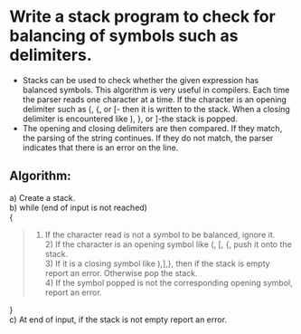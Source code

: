 # Write a stack program to check for balancing of symbols such as delimiters.
- Stacks can be used to check whether the given expression has balanced symbols. This algorithm is very useful in compilers. Each time the parser reads one character at a time. If the character is an opening delimiter such as (, {, or [- then it is written to the stack. When a closing delimiter is encountered like ), }, or ]-the stack is popped.
- The opening and closing delimiters are then compared. If they match, the parsing of the string continues. If they do not match, the parser indicates that there is an error on the line. 
## Algorithm: 
a) Create a stack. </br>
b) while (end of input is not reached)</br> { </br>
>    1) If the character read is not a symbol to be balanced, ignore it. </br>
     2) If the character is an opening symbol like (, [, {, push it onto the stack. </br>
     3) If it is a closing symbol like ),],}, then if the stack is empty report an error. Otherwise pop the stack. </br>
     4) If the symbol popped is not the corresponding opening symbol, report an error. </br>
     
} </br>
c) At end of input, if the stack is not empty report an error. </br>